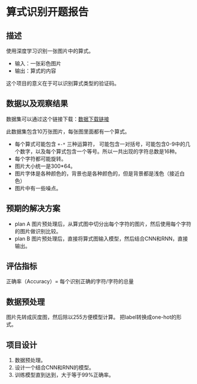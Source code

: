 # 算式识别开题报告

## 描述
使用深度学习识别一张图片中的算式。
-   输入：一张彩色图片
-   输出：算式的内容

这个项目的意义在于可以识别算式类型的验证码。
## 数据以及观察结果
数据集可以通过这个链接下载：[数据下载链接](https://s3.cn-north-1.amazonaws.com.cn/static-documents/nd009/MLND+Capstone/Mathematical_Expression_Recognition_train.zip)

此数据集包含10万张图片，每张图里面都有一个算式。
-   每个算式可能包含  `+-*`  三种运算符， 可能包含一对括号，可能包含0-9中的几个数字，以及每个算式包含一个等号。所以一共出现的字符总数是16种。
-   每个字符都可能旋转。
-   图片大小统一是300*64。
-   图片字体是各种颜色的，背景也是各种颜色的，但是背景都是浅色（接近白色）
-   图片中有一些噪点。
## 预期的解决方案
- plan A
图片预处理后，从算式图中切分出每个字符的图片，然后使用每个字符的图片做识别比较。
- plan B
图片预处理后，直接将算式图输入模型，然后结合CNN和RNN，直接输出。
## 评估指标
正确率（Accuracy）= 每个识别正确的字符/字符的总量  
## 数据预处理
图片先转成灰度图，然后除以255方便模型计算。
把label转换成one-hot的形式。
## 项目设计
1. 数据预处理。
2. 设计一个结合CNN和RNN的模型。
3. 训练模型直到达到，大于等于99%正确率。

